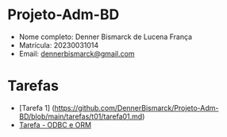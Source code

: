 # Projeto-Adm-BD

- Nome completo: Denner Bismarck de Lucena França
- Matrícula: 20230031014
- Email: dennerbismarck@gmail.com
  

# Tarefas

- [Tarefa 1] (https://github.com/DennerBismarck/Projeto-Adm-BD/blob/main/tarefas/t01/tarefa01.md)
- [Tarefa - ODBC e ORM](tarefas/orm/tarefa-orm.md)
